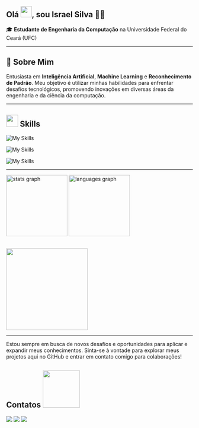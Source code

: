 
## Olá <img src="https://raw.githubusercontent.com/israelsilvap/israelsilvap/main/hi.gif"  height="30px">, sou Israel Silva 🧑‍💻
🎓 **Estudante de Engenharia da Computação** na Universidade Federal do Ceará (UFC)

---
## 🔬 Sobre Mim

Entusiasta em **Inteligência Artificial**, **Machine Learning** e **Reconhecimento de Padrão**. Meu objetivo é utilizar minhas habilidades para enfrentar desafios tecnológicos, promovendo inovações em diversas áreas da engenharia e da ciência da computação.

---
## <img src = "https://media2.giphy.com/media/QssGEmpkyEOhBCb7e1/giphy.gif?cid=ecf05e47a0n3gi1bfqntqmob8g9aid1oyj2wr3ds3mg700bl&rid=giphy.gif" width = 32px> Skills

![My Skills](https://go-skill-icons.vercel.app/api/icons?i=matlab,python)

![My Skills](https://go-skill-icons.vercel.app/api/icons?i=sklearn,opencv,pytorch,tensorflow)

![My Skills](https://go-skill-icons.vercel.app/api/icons?i=numpy,pandas,matplotlib,seaborn)

---
<div>
  <img src="https://github-readme-stats.vercel.app/api?username=israelsilvap&hide_title=false&hide_rank=false&show_icons=true&include_all_commits=true&count_private=true&disable_animations=false&theme=algolia&locale=en&hide_border=true&order=1" height="165" alt="stats graph"  />
  <img src="https://github-readme-stats.vercel.app/api/top-langs?username=israelsilvap&locale=en&hide_title=false&layout=compact&card_width=320&langs_count=5&theme=algolia&hide_border=true&order=2" height="165" alt="languages graph"  />
  
</div>

##
    
<img href="https://github.com/israelsilvap/" height=220px src="https://github-profile-summary-cards.vercel.app/api/cards/profile-details?username=israelsilvap&theme=algolia" />
    

---
Estou sempre em busca de novos desafios e oportunidades para aplicar e expandir meus conhecimentos. Sinta-se à vontade para explorar meus projetos aqui no GitHub e entrar em contato comigo para colaborações!

<h2>Contatos <img src='https://raw.githubusercontent.com/ShahriarShafin/ShahriarShafin/main/Assets/handshake.gif' width="100px"> </h2>
<div>
  <a href = "https://www.instagram.com/israel.sp3/"><img src="https://img.shields.io/badge/Instagram-E4405F?style=for-the-badge&logo=instagram&logoColor=white"></a>
  <a href = "mailto:israelsylva@alu.ufc.br"><img src="https://img.shields.io/badge/Gmail-D14836?style=for-the-badge&logo=gmail&logoColor=white"></a>
  <a href = "https://www.linkedin.com/in/israel-silva-4373bb202/"><img src="https://img.shields.io/badge/LinkedIn-0077B5?style=for-the-badge&logo=linkedin&logoColor=white"></a>
</div>
